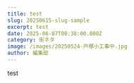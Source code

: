```yaml
---
title: test
slug: 20250615-slug-sample
excerpt: test
date: 2025-06-07T00:38:00.000Z
category: 街ネタ
image: /images/20250524-戸塚小工事中.jpg
author: 編集部
---
```

test
